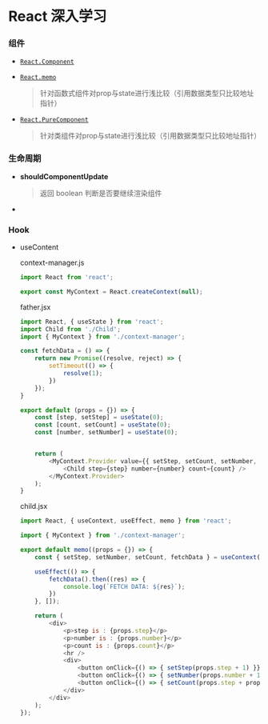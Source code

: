# React 深入学习

### 组件

- [`React.Component`](https://zh-hans.reactjs.org/docs/react-api.html#reactcomponent)

- [`React.memo`](https://zh-hans.reactjs.org/docs/react-api.html#reactmemo)

  >针对函数式组件对prop与state进行浅比较（引用数据类型只比较地址指针）

- [`React.PureComponent`](https://zh-hans.reactjs.org/docs/react-api.html#reactpurecomponent)

  > 针对类组件对prop与state进行浅比较（引用数据类型只比较地址指针）

### 生命周期

* **shouldComponentUpdate**

  > 返回 boolean 判断是否要继续渲染组件

* 

###  Hook 

* useContent

  context-manager.js

  ```javascript
  import React from 'react';
  
  export const MyContext = React.createContext(null);
  ```

  father.jsx

  ```javascript
  import React, { useState } from 'react';
  import Child from './Child';
  import { MyContext } from './context-manager';
  
  const fetchData = () => {
      return new Promise((resolve, reject) => {
          setTimeout(() => {
              resolve(1);
          })
      });
  }
  
  export default (props = {}) => {
      const [step, setStep] = useState(0);
      const [count, setCount] = useState(0);
      const [number, setNumber] = useState(0);
  
  
      return (
          <MyContext.Provider value={{ setStep, setCount, setNumber, fetchData }}>
              <Child step={step} number={number} count={count} />
          </MyContext.Provider>
      );
  }
  ```

  child.jsx

  ```javascript
  import React, { useContext, useEffect, memo } from 'react';
  
  import { MyContext } from './context-manager';
  
  export default memo((props = {}) => {
      const { setStep, setNumber, setCount, fetchData } = useContext(MyContext);
  
      useEffect(() => {
          fetchData().then((res) => {
              console.log(`FETCH DATA: ${res}`);
          })
      }, []);
  
      return (
          <div>
              <p>step is : {props.step}</p>
              <p>number is : {props.number}</p>
              <p>count is : {props.count}</p>
              <hr />
              <div>
                  <button onClick={() => { setStep(props.step + 1) }}>step ++</button>
                  <button onClick={() => { setNumber(props.number + 1) }}>number ++</button>
                  <button onClick={() => { setCount(props.step + props.number) }}>number + step</button>
              </div>
          </div>
      );
  });
  ```

  